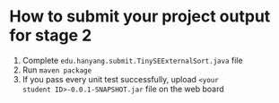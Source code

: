 # How to submit your project output for stage 2
1) Complete <code>edu.hanyang.submit.TinySEExternalSort.java</code> file
2) Run <code>maven package</code>
3) If you pass every unit test successfully, upload <code>&lt;your student ID&gt;-0.0.1-SNAPSHOT.jar</code> file on the web board
